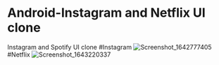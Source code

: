 # Android-Instagram and Netflix UI clone
 Instagram and Spotify UI clone
#Instagram
![Screenshot_1642777405](https://user-images.githubusercontent.com/49489211/154967216-d914292f-11fd-423a-8091-b461935621fd.png)
#Netflix
![Screenshot_1643220337](https://user-images.githubusercontent.com/49489211/154967315-3ffe208a-4c18-4d80-b9a4-8992a88480a9.png)
